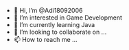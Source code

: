 - 👋 Hi, I’m @Adi18092006
- 👀 I’m interested in Game Development
- 🌱 I’m currently learning Java
- 💞️ I’m looking to collaborate on ...
- 📫 How to reach me ...

<!---
Adi18092006/Adi18092006 is a ✨ special ✨ repository because its `README.md` (this file) appears on your GitHub profile.
You can click the Preview link to take a look at your changes.
--->
